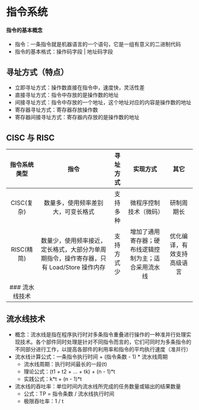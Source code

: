 # 指令系统

#### 指令的基本概念

* 指令：一条指令就是机器语言的一个语句，它是一组有意义的二进制代码
* 指令的基本格式：操作码字段 | 地址码字段

## 寻址方式（特点）

* 立即寻址方式：操作数直接在指令中，速度快，灵活性差
* 直接寻址方式：指令中存放的是操作数的地址
* 间接寻址方式：指令中存放的一个地址，这个地址对应的内容是操作数的地址
* 寄存器寻址方式：寄存器存放操作数
* 寄存器间接寻址方式：寄存器内存放的是操作数的地址

## CISC 与 RISC

|   指令系统类型  |                         指令                         |  寻址方式 |            实现方式            |       其它      |
| :-------: | :------------------------------------------------: | :---: | :------------------------: | :-----------: |
|  CISC(复杂) |                  数量多，使用频率差别大，可变长格式                 |  支持多种 |         微程序控制技术（微码）        |     研制周期长     |
|  RISC(精简) | 数量少，使用频率接近，定长格式，大部分为单周期指令，操作寄存器，只有 Load/Store 操作内存 | 支持方式少 | 增加了通用寄存器；硬布线逻辑控制为主；适合采用流水线 | 优化编译，有效支持高级语言 |
| ### 流水线技术 |                                                    |       |                            |               |

## 流水线技术

* 概念：流水线是指在程序执行时对多条指令重叠进行操作的一种准并行处理实现技术。各个部件同时处理是针对不同指令而言的，它们可同时为多条指令的不同部分进行工作，以提高各部件的利用率和指令的平均执行速度（准并行）
* 流水线计算公式：一条指令执行时间 + (指令条数 - 1) \* 流水线周期
  * 流水线周期：执行时间最长的一段(t)
  * 理论公式：(t1 + t2 + ... + tk) + (n - 1)\*t
  * 实践公式：k\*t + (n - 1)\*t
* 流水线的吞吐率：单位时间内流水线所完成的任务数量或输出的结果数量
  * 公式：TP = 指令条数 / 流水线执行时间
  * 极限吞吐率：1 / t
